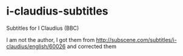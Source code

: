 i-claudius-subtitles
====================

Subtitles for I Claudius (BBC)

I am not the author, I got them from http://subscene.com/subtitles/i-claudius/english/60026 and corrected them
